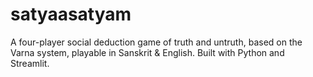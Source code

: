 # satyaasatyam
A four-player social deduction game of truth and untruth, based on the Varna system, playable in Sanskrit &amp; English. Built with Python and Streamlit.
